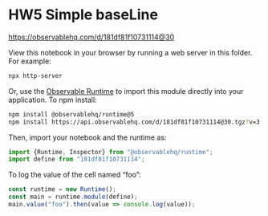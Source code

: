 # HW5 Simple baseLine

https://observablehq.com/d/181df81f10731114@30

View this notebook in your browser by running a web server in this folder. For
example:

~~~sh
npx http-server
~~~

Or, use the [Observable Runtime](https://github.com/observablehq/runtime) to
import this module directly into your application. To npm install:

~~~sh
npm install @observablehq/runtime@5
npm install https://api.observablehq.com/d/181df81f10731114@30.tgz?v=3
~~~

Then, import your notebook and the runtime as:

~~~js
import {Runtime, Inspector} from "@observablehq/runtime";
import define from "181df81f10731114";
~~~

To log the value of the cell named “foo”:

~~~js
const runtime = new Runtime();
const main = runtime.module(define);
main.value("foo").then(value => console.log(value));
~~~
